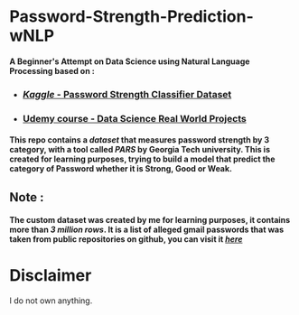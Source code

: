 # Password-Strength-Prediction-wNLP
#### A Beginner's Attempt on Data Science using Natural Language Processing based on :


* ### [*Kaggle* - Password Strength Classifier Dataset](https://www.kaggle.com/bhavikbb/password-strength-classifier-dataset)
* ### [Udemy course - Data Science Real World Projects ](https://www.udemy.com/course/data-science-real-world-projects-in-python-x/)


#### This repo contains a ***dataset*** that measures password strength by 3 category, with a tool called ***PARS*** by Georgia Tech university. This is created for learning purposes, trying to build a model that predict the category of Password whether it is Strong, Good or Weak.
## Note :
#### The custom dataset was created by me for learning purposes, it contains more than ***3 million rows***. It is a list of alleged gmail passwords that was taken from public repositories on github, you can visit it [***here***](https://github.com/danielmiessler/SecLists/blob/master/Passwords/Leaked-Databases/alleged-gmail-passwords.txt)


# Disclaimer
I do not own anything.
